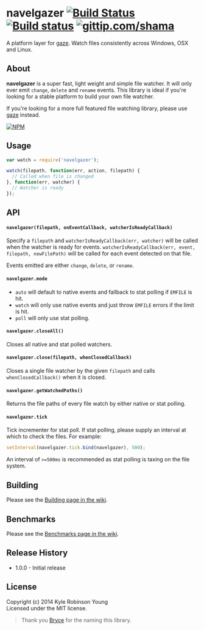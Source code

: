 # navelgazer [![Build Status](http://img.shields.io/travis/shama/navelgazer.svg)](https://travis-ci.org/shama/navelgazer) [![Build status](https://ci.appveyor.com/api/projects/status/b7o6whgrdtwpyh6e/branch/master)](https://ci.appveyor.com/project/shama/navelgazer) [![gittip.com/shama](http://img.shields.io/gittip/shama.svg)](https://www.gittip.com/shama)

A platform layer for [gaze](https://github.com/shama/gaze). Watch files
consistently across Windows, OSX and Linux.

## About

**navelgazer** is a super fast, light weight and simple file watcher. It will only ever emit `change`, `delete` and `rename` events. This library is ideal if you're looking for a stable platform to build your own file watcher.

If you're looking for a more full featured file watching library, please use [gaze](https://github.com/shama/gaze) instead.

[![NPM](https://nodei.co/npm/navelgazer.png?downloads=true)](https://nodei.co/npm/navelgazer/)

## Usage

``` javascript
var watch = require('navelgazer');

watch(filepath, function(err, action, filepath) {
  // Called when file is changed
}, function(err, watcher) {
  // Watcher is ready
});
```

## API

#### `navelgazer(filepath, onEventCallback, watcherIsReadyCallback)`

Specify a `filepath` and `watcherIsReadyCallback(err, watcher)` will be called when the watcher is ready for events. `watcherIsReadyCallback(err, event, filepath, newFilePath)` will be called for each event detected on that file.

Events emitted are either `change`, `delete`, or `rename`.

#### `navelgazer.mode`

* `auto` will default to native events and fallback to stat polling if `EMFILE` is hit.
* `watch` will only use native events and just throw `EMFILE` errors if the limit is hit.
* `poll` will only use stat polling.

#### `navelgazer.closeAll()`

Closes all native and stat polled watchers.

#### `navelgazer.close(filepath, whenClosedCallback)`

Closes a single file watcher by the given `filepath` and calls `whenClosedCallback()` when it is closed.

#### `navelgazer.getWatchedPaths()`

Returns the file paths of every file watch by either native or stat polling.

#### `navelgazer.tick`

Tick incrementer for stat poll. If stat polling, please supply an interval at which to check the files. For example:

```js
setInterval(navelgazer.tick.bind(navelgazer), 500);
```

An interval of `>=500ms` is recommended as stat polling is taxing on the file system.

## Building

Please see the [Building page in the wiki](https://github.com/shama/navelgazer/wiki/Building).

## Benchmarks

Please see the [Benchmarks page in the wiki](https://github.com/shama/navelgazer/wiki/Benchmarks).

## Release History
* 1.0.0 - Initial release

## License
Copyright (c) 2014 Kyle Robinson Young  
Licensed under the MIT license.

> Thank you [Bryce](https://github.com/brycebaril) for the naming this library.
